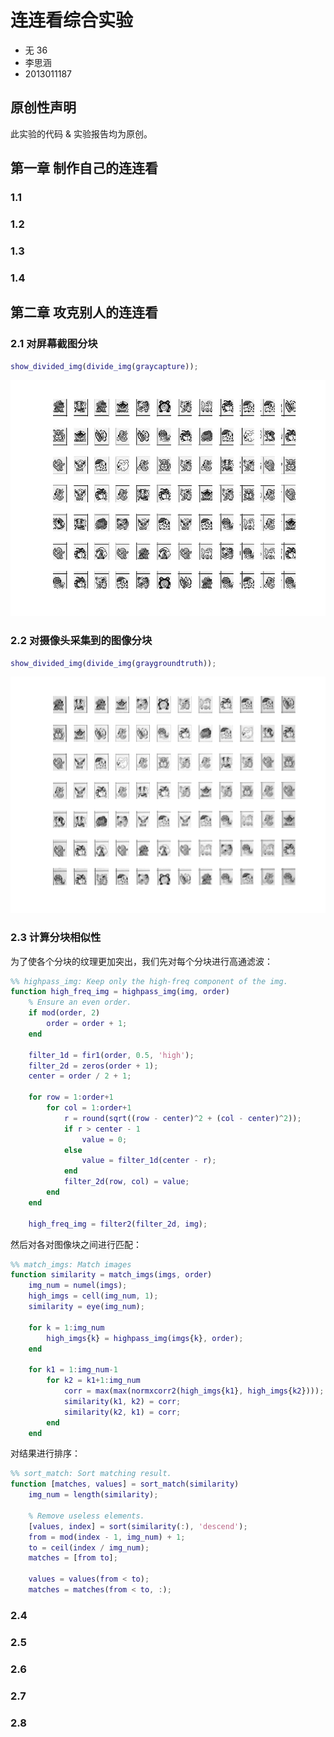 # 连连看综合实验

* 无 36
* 李思涵
* 2013011187

## 原创性声明

此实验的代码 & 实验报告均为原创。


## 第一章 制作自己的连连看

### 1.1
### 1.2
### 1.3
### 1.4

## 第二章 攻克别人的连连看

### 2.1 对屏幕截图分块

```matlab
show_divided_img(divide_img(graycapture));
```

![分块结果](divide_graygroundtruth.png)

### 2.2 对摄像头采集到的图像分块

```matlab
show_divided_img(divide_img(graygroundtruth));
```

![分块结果](divide_graycapture.png)

### 2.3 计算分块相似性

为了使各个分块的纹理更加突出，我们先对每个分块进行高通滤波：

```matlab
%% highpass_img: Keep only the high-freq component of the img.
function high_freq_img = highpass_img(img, order)
    % Ensure an even order.
    if mod(order, 2)
        order = order + 1;
    end

    filter_1d = fir1(order, 0.5, 'high');
    filter_2d = zeros(order + 1);
    center = order / 2 + 1;

    for row = 1:order+1
        for col = 1:order+1
            r = round(sqrt((row - center)^2 + (col - center)^2));
            if r > center - 1
                value = 0;
            else
                value = filter_1d(center - r);
            end
            filter_2d(row, col) = value;
        end
    end

    high_freq_img = filter2(filter_2d, img);
```

然后对各对图像块之间进行匹配：

```matlab
%% match_imgs: Match images
function similarity = match_imgs(imgs, order)
    img_num = numel(imgs);
    high_imgs = cell(img_num, 1);
    similarity = eye(img_num);

    for k = 1:img_num
        high_imgs{k} = highpass_img(imgs{k}, order);
    end

    for k1 = 1:img_num-1
        for k2 = k1+1:img_num
            corr = max(max(normxcorr2(high_imgs{k1}, high_imgs{k2})));
            similarity(k1, k2) = corr;
            similarity(k2, k1) = corr;
        end
    end
```

对结果进行排序：

```matlab
%% sort_match: Sort matching result.
function [matches, values] = sort_match(similarity)
    img_num = length(similarity);

    % Remove useless elements.
    [values, index] = sort(similarity(:), 'descend');
    from = mod(index - 1, img_num) + 1;
    to = ceil(index / img_num);
    matches = [from to];

    values = values(from < to);
    matches = matches(from < to, :);
```

### 2.4
### 2.5
### 2.6
### 2.7
### 2.8
